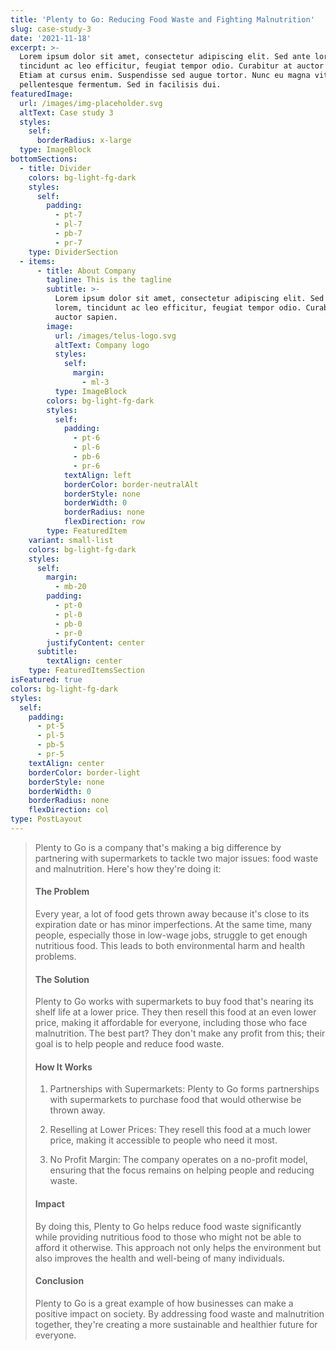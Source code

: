 ```yaml
---
title: 'Plenty to Go: Reducing Food Waste and Fighting Malnutrition'
slug: case-study-3
date: '2021-11-18'
excerpt: >-
  Lorem ipsum dolor sit amet, consectetur adipiscing elit. Sed ante lorem,
  tincidunt ac leo efficitur, feugiat tempor odio. Curabitur at auctor sapien.
  Etiam at cursus enim. Suspendisse sed augue tortor. Nunc eu magna vitae lorem
  pellentesque fermentum. Sed in facilisis dui.
featuredImage:
  url: /images/img-placeholder.svg
  altText: Case study 3
  styles:
    self:
      borderRadius: x-large
  type: ImageBlock
bottomSections:
  - title: Divider
    colors: bg-light-fg-dark
    styles:
      self:
        padding:
          - pt-7
          - pl-7
          - pb-7
          - pr-7
    type: DividerSection
  - items:
      - title: About Company
        tagline: This is the tagline
        subtitle: >-
          Lorem ipsum dolor sit amet, consectetur adipiscing elit. Sed ante
          lorem, tincidunt ac leo efficitur, feugiat tempor odio. Curabitur at
          auctor sapien.
        image:
          url: /images/telus-logo.svg
          altText: Company logo
          styles:
            self:
              margin:
                - ml-3
          type: ImageBlock
        colors: bg-light-fg-dark
        styles:
          self:
            padding:
              - pt-6
              - pl-6
              - pb-6
              - pr-6
            textAlign: left
            borderColor: border-neutralAlt
            borderStyle: none
            borderWidth: 0
            borderRadius: none
            flexDirection: row
        type: FeaturedItem
    variant: small-list
    colors: bg-light-fg-dark
    styles:
      self:
        margin:
          - mb-20
        padding:
          - pt-0
          - pl-0
          - pb-0
          - pr-0
        justifyContent: center
      subtitle:
        textAlign: center
    type: FeaturedItemsSection
isFeatured: true
colors: bg-light-fg-dark
styles:
  self:
    padding:
      - pt-5
      - pl-5
      - pb-5
      - pr-5
    textAlign: center
    borderColor: border-light
    borderStyle: none
    borderWidth: 0
    borderRadius: none
    flexDirection: col
type: PostLayout
---
```

> Plenty to Go is a company that's making a big difference by partnering with supermarkets to tackle two major issues: food waste and malnutrition. Here's how they're doing it:
>
> #### The Problem
>
> Every year, a lot of food gets thrown away because it's close to its expiration date or has minor imperfections. At the same time, many people, especially those in low-wage jobs, struggle to get enough nutritious food. This leads to both environmental harm and health problems.
>
> #### The Solution
>
> Plenty to Go works with supermarkets to buy food that's nearing its shelf life at a lower price. They then resell this food at an even lower price, making it affordable for everyone, including those who face malnutrition. The best part? They don't make any profit from this; their goal is to help people and reduce food waste.
>
> #### How It Works
>
> 1.  Partnerships with Supermarkets: Plenty to Go forms partnerships with supermarkets to purchase food that would otherwise be thrown away.
>
> 2.  Reselling at Lower Prices: They resell this food at a much lower price, making it accessible to people who need it most.
>
> 3.  No Profit Margin: The company operates on a no-profit model, ensuring that the focus remains on helping people and reducing waste.
>
> #### Impact
>
> By doing this, Plenty to Go helps reduce food waste significantly while providing nutritious food to those who might not be able to afford it otherwise. This approach not only helps the environment but also improves the health and well-being of many individuals.
>
> #### Conclusion
>
> Plenty to Go is a great example of how businesses can make a positive impact on society. By addressing food waste and malnutrition together, they're creating a more sustainable and healthier future for everyone.
>
>
>
>

